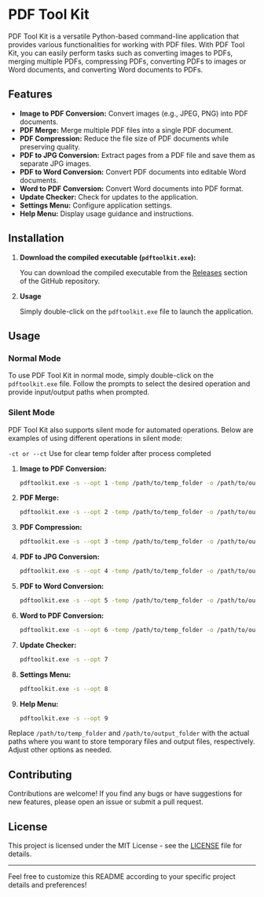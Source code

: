 # PDF Tool Kit

PDF Tool Kit is a versatile Python-based command-line application that provides various functionalities for working with PDF files. With PDF Tool Kit, you can easily perform tasks such as converting images to PDFs, merging multiple PDFs, compressing PDFs, converting PDFs to images or Word documents, and converting Word documents to PDFs.

## Features

- **Image to PDF Conversion:** Convert images (e.g., JPEG, PNG) into PDF documents.
- **PDF Merge:** Merge multiple PDF files into a single PDF document.
- **PDF Compression:** Reduce the file size of PDF documents while preserving quality.
- **PDF to JPG Conversion:** Extract pages from a PDF file and save them as separate JPG images.
- **PDF to Word Conversion:** Convert PDF documents into editable Word documents.
- **Word to PDF Conversion:** Convert Word documents into PDF format.
- **Update Checker:** Check for updates to the application.
- **Settings Menu:** Configure application settings.
- **Help Menu:** Display usage guidance and instructions.

## Installation

1. **Download the compiled executable (`pdftoolkit.exe`):**

   You can download the compiled executable from the [Releases](https://github.com/tosprodev/pdf-tool-kit/releases) section of the GitHub repository.

2. **Usage**

   Simply double-click on the `pdftoolkit.exe` file to launch the application.

## Usage

### Normal Mode

To use PDF Tool Kit in normal mode, simply double-click on the `pdftoolkit.exe` file. Follow the prompts to select the desired operation and provide input/output paths when prompted.

### Silent Mode

PDF Tool Kit also supports silent mode for automated operations. Below are examples of using different operations in silent mode:

`-ct or --ct` Use for clear temp folder after process completed
 
1. **Image to PDF Conversion:**

   ```bash
   pdftoolkit.exe -s --opt 1 -temp /path/to/temp_folder -o /path/to/output_folder -oo -ct
   ```

2. **PDF Merge:**

   ```bash
   pdftoolkit.exe -s --opt 2 -temp /path/to/temp_folder -o /path/to/output_folder -oo -ct
   ```

3. **PDF Compression:**

   ```bash
   pdftoolkit.exe -s --opt 3 -temp /path/to/temp_folder -o /path/to/output_folder -oo -ct
   ```

4. **PDF to JPG Conversion:**

   ```bash
   pdftoolkit.exe -s --opt 4 -temp /path/to/temp_folder -o /path/to/output_folder -oo -ct
   ```

5. **PDF to Word Conversion:**

   ```bash
   pdftoolkit.exe -s --opt 5 -temp /path/to/temp_folder -o /path/to/output_folder -oo -ct
   ```

6. **Word to PDF Conversion:**

   ```bash
   pdftoolkit.exe -s --opt 6 -temp /path/to/temp_folder -o /path/to/output_folder -oo -ct
   ```

7. **Update Checker:**

   ```bash
   pdftoolkit.exe -s --opt 7
   ```

8. **Settings Menu:**

   ```bash
   pdftoolkit.exe -s --opt 8
   ```

9. **Help Menu:**

   ```bash
   pdftoolkit.exe -s --opt 9
   ```

Replace `/path/to/temp_folder` and `/path/to/output_folder` with the actual paths where you want to store temporary files and output files, respectively. Adjust other options as needed.

## Contributing

Contributions are welcome! If you find any bugs or have suggestions for new features, please open an issue or submit a pull request.

## License

This project is licensed under the MIT License - see the [LICENSE](LICENSE) file for details.

---

Feel free to customize this README according to your specific project details and preferences!
